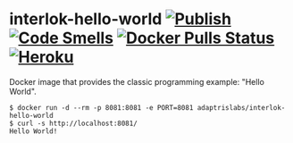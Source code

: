 # interlok-hello-world [![Publish](https://github.com/adaptris-labs/interlok-hello-world/actions/workflows/publish.yaml/badge.svg)](https://github.com/adaptris-labs/interlok-hello-world/actions/workflows/publish.yaml) [![Code Smells](https://sonarcloud.io/api/project_badges/measure?project=adaptris-labs_interlok-hello-world&metric=code_smells)](https://sonarcloud.io/dashboard?id=adaptris-labs_interlok-hello-world) [![Docker Pulls Status](https://img.shields.io/docker/pulls/adaptrislabs/interlok-hello-world.svg)](https://hub.docker.com/r/adaptrislabs/interlok-hello-world/) [![Heroku](https://img.shields.io/badge/heroku-deployed-blueviolet)](https://interlok-hello-world.herokuapp.com/)

Docker image that provides the classic programming example: "Hello World".

```shell
$ docker run -d --rm -p 8081:8081 -e PORT=8081 adaptrislabs/interlok-hello-world
$ curl -s http://localhost:8081/
Hello World!
```
